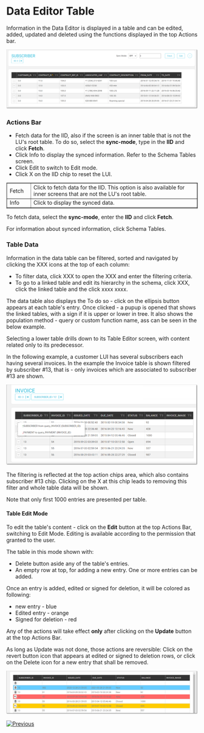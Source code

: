# Data Editor Table

Information in the Data Editor is displayed in a table and can be edited, added, updated and deleted using the functions displayed in the top Actions bar.  

<img src="images/30_dataeditor_04.png" alt="Table Data Editor" />

### Actions Bar

<ul class="unchanged rich-diff-level-one">
<li class="unchanged">Fetch data for the IID, also if the screen is an inner table that is not the LU's root table. To do so, select the&nbsp;<strong>sync-mode</strong>, type in the&nbsp;<strong>IID</strong>&nbsp;and click&nbsp;<strong>Fetch</strong>.</li>
<li class="unchanged">Click Info to display the synced information. Refer to the Schema Tables screen.</li>
<li class="unchanged">Click Edit to switch to Edit mode.</li>
<li class="unchanged">Click X on the IID chip to reset the LUI.</li>
</ul>
<table style="border-collapse: collapse; width: 100%; height: 68px;" border="1">
<tbody>
<tr style="height: 17px;">
<td style="width: 12.4762%; height: 17px;">Fetch</td>
<td style="width: 87.5238%; height: 17px;">Click to fetch data for the IID. This option is also available for inner screens that are not the LU's root table.</td>
</tr>
<tr style="height: 17px;">
<td style="width: 12.4762%; height: 17px;">Info</td>
<td style="width: 87.5238%; height: 17px;">Click to display the synced data.&nbsp;</td>
</tr>
<tr style="height: 17px;">
<td style="width: 12.4762%; height: 17px;">Edit</td>
<td style="width: 87.5238%; height: 17px;">Click to switch to Edit mode.</td>
</tr>
<tr style="height: 17px;">
<td style="width: 12.4762%; height: 17px;">IID X</td>
<td style="width: 87.5238%; height: 17px;">Click to reset the LUI.</td>
</tr>
</tbody>  
</table> 


To fetch data, select the **sync-mode**, enter the **IID** and click **Fetch**.

For information about synced information, click Schema Tables.



### Table Data

Information in the data table can be filtered, sorted and navigated by clicking the XXX icons at the top of each column:  

-  To filter data, click XXX to open the XXX and enter the filtering criteria.
-  To go to a linked table and edit its hierarchy in the schema, click XXX, click the linked table and the click xxxx xxxx. 

The data table also displays the   To do so - click on the ellipsis button appears at each table's entry. Once clicked - a pupup is opened that shows the linked tables, with a sign if it is upper or lower in tree. It also shows the population method - query or custom function name, ass can be seen in the below example.  

  Selecting a lower table drills down to its Table Editor screen, with content related only to its predecessor.

  

In the following example, a customer LUI has several subscribers each having several invoices.  In the example the Invoice table is shown filtered by subscriber #13, that is - only invoices which are associated to subscriber #13 are shown.   

  <img src="images/30_dataeditor_05a.png" alt="Table Data Editor" />  

  The filtering is reflected at the top action chips area, which also contains subscriber #13 chip. Clicking on the X at this chip leads to removing this filter and whole table data will be shown.
  
  
  
  Note that only first 1000 entries are presented per table.
  
    

#### Table Edit Mode 

To edit the table's content - click on the **Edit** button at the top Actions Bar, switching to Edit Mode. Editing is available according to the permission that granted to the user. 

The table in this mode shown with:

* Delete button aside any of the table's entries. 
* An empty row at top, for adding a new entry. One or more entries can be added.

 Once an entry is added, edited or signed for deletion, it will be colored as following:

* new entry - blue
* Edited entry - orange
* Signed for deletion - red 

Any of the actions will take effect **only** after clicking on the **Update** button at the top Actions Bar.



As long as Update was not done, those actions are reversible: Click on the revert button icon that appears at edited or signed to deletion rows, or click on the Delete icon for a new entry that shall be removed.

 <img src="images/30_dataeditor_06.png" alt="actions colors" />





[![Previous](/articles/images/Previous.png)](05_data_editor_schema_viewer.md)
